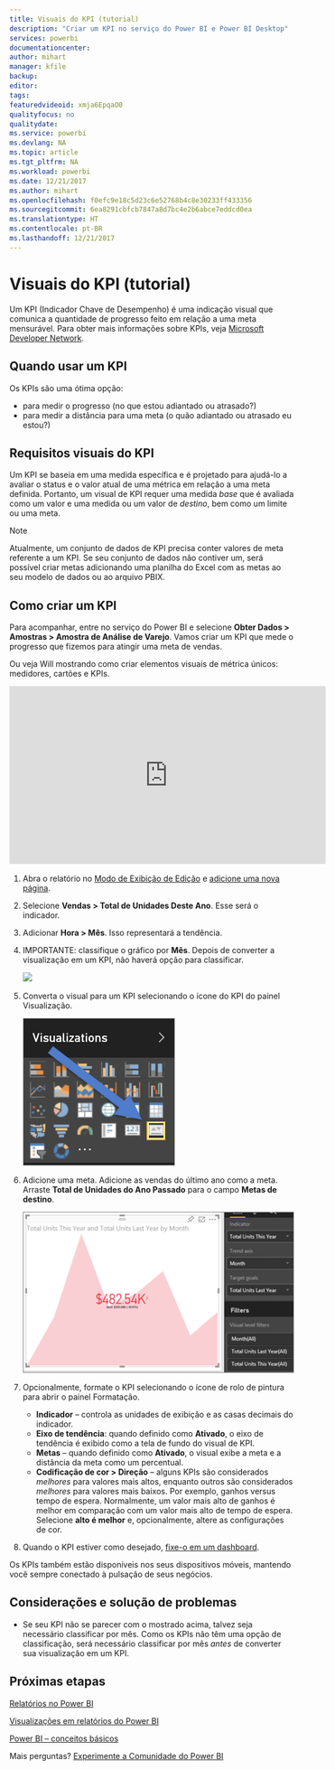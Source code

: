 ```yaml
---
title: Visuais do KPI (tutorial)
description: "Criar um KPI no serviço do Power BI e Power BI Desktop"
services: powerbi
documentationcenter: 
author: mihart
manager: kfile
backup: 
editor: 
tags: 
featuredvideoid: xmja6EpqaO0
qualityfocus: no
qualitydate: 
ms.service: powerbi
ms.devlang: NA
ms.topic: article
ms.tgt_pltfrm: NA
ms.workload: powerbi
ms.date: 12/21/2017
ms.author: mihart
ms.openlocfilehash: f0efc9e18c5d23c6e52768b4c8e30233ff433356
ms.sourcegitcommit: 6ea8291cbfcb7847a8d7bc4e2b6abce7eddcd0ea
ms.translationtype: HT
ms.contentlocale: pt-BR
ms.lasthandoff: 12/21/2017
---
```

# <a name="kpi-visuals-tutorial"></a>Visuais do KPI (tutorial)
Um KPI (Indicador Chave de Desempenho) é uma indicação visual que comunica a quantidade de progresso feito em relação a uma meta mensurável. Para obter mais informações sobre KPIs, veja [Microsoft Developer Network](https://msdn.microsoft.com/library/hh272050).

## <a name="when-to-use-a-kpi"></a>Quando usar um KPI
Os KPIs são uma ótima opção:

* para medir o progresso (no que estou adiantado ou atrasado?)
* para medir a distância para uma meta (o quão adiantado ou atrasado eu estou?)   

## <a name="kpi-visual-requirements"></a>Requisitos visuais do KPI
Um KPI se baseia em uma medida específica e é projetado para ajudá-lo a avaliar o status e o valor atual de uma métrica em relação a uma meta definida. Portanto, um visual de KPI requer uma medida *base* que é avaliada como um valor e uma medida ou um valor de *destino*, bem como um limite ou uma meta.

> [!NOTE]
> Atualmente, um conjunto de dados de KPI precisa conter valores de meta referente a um KPI. Se seu conjunto de dados não contiver um, será possível criar metas adicionando uma planilha do Excel com as metas ao seu modelo de dados ou ao arquivo PBIX.
> 
> 

## <a name="how-to-create-a-kpi"></a>Como criar um KPI
Para acompanhar, entre no serviço do Power BI e selecione **Obter Dados > Amostras > Amostra de Análise de Varejo**. Vamos criar um KPI que mede o progresso que fizemos para atingir uma meta de vendas.

Ou veja Will mostrando como criar elementos visuais de métrica únicos: medidores, cartões e KPIs.

<iframe width="560" height="315" src="https://www.youtube.com/embed/xmja6EpqaO0?list=PL1N57mwBHtN0JFoKSR0n-tBkUJHeMP2cP" frameborder="0" allowfullscreen></iframe>

1. Abra o relatório no [Modo de Exibição de Edição](service-reading-view-and-editing-view.md) e [adicione uma nova página](power-bi-report-add-page.md).    
2. Selecione **Vendas > Total de Unidades Deste Ano**.  Esse será o indicador.
3. Adicionar **Hora > Mês**.  Isso representará a tendência.
4. IMPORTANTE: classifique o gráfico por **Mês**. Depois de converter a visualização em um KPI, não haverá opção para classificar.

    ![](media/power-bi-visualization-kpi/power-bi-sort-by-month.png)
5. Converta o visual para um KPI selecionando o ícone do KPI do painel Visualização.
   
    ![](media/power-bi-visualization-kpi/power-bi-kpi-icon.png)
6. Adicione uma meta. Adicione as vendas do último ano como a meta. Arraste **Total de Unidades do Ano Passado** para o campo **Metas de destino**.
   
    ![](media/power-bi-visualization-kpi/power-bi-kpi.png)
7. Opcionalmente, formate o KPI selecionando o ícone de rolo de pintura para abrir o painel Formatação.
   
   * **Indicador** – controla as unidades de exibição e as casas decimais do indicador.
   * **Eixo de tendência**: quando definido como **Ativado**, o eixo de tendência é exibido como a tela de fundo do visual de KPI.  
   * **Metas** – quando definido como **Ativado**, o visual exibe a meta e a distância da meta como um percentual.
   * **Codificação de cor > Direção** – alguns KPIs são considerados *melhores* para valores mais altos, enquanto outros são considerados *melhores* para valores mais baixos. Por exemplo, ganhos versus tempo de espera. Normalmente, um valor mais alto de ganhos é melhor em comparação com um valor mais alto de tempo de espera. Selecione **alto é melhor** e, opcionalmente, altere as configurações de cor.

1. Quando o KPI estiver como desejado, [fixe-o em um dashboard](service-dashboard-pin-tile-from-report.md).

Os KPIs também estão disponíveis nos seus dispositivos móveis, mantendo você sempre conectado à pulsação de seus negócios.

## <a name="considerations-and-troubleshooting"></a>Considerações e solução de problemas
* Se seu KPI não se parecer com o mostrado acima, talvez seja necessário classificar por mês. Como os KPIs não têm uma opção de classificação, será necessário classificar por mês *antes* de converter sua visualização em um KPI.

## <a name="next-steps"></a>Próximas etapas
[Relatórios no Power BI](service-reports.md)

[Visualizações em relatórios do Power BI](power-bi-report-visualizations.md)

[Power BI – conceitos básicos](service-basic-concepts.md)

Mais perguntas? [Experimente a Comunidade do Power BI](http://community.powerbi.com/)


